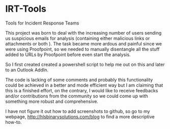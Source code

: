 # IRT-Tools
Tools for Incident Response Teams

This project was born to deal with the increasing number of users sending us suspicious emails for analysis (containing either malicious links or attachments or both ). The task became more ardous and painful since we were using Proofpoint, so we needed to manually disentangle all the stuff added to URLs by Proofpoint before even start the analysis.

So I first created created a powershell script to help me out on this and later to an Outlook AddIn.

The code is lacking of some comments and probably this functionality could be achieved in a better and mode efficient way but I am claiming that this is a finished effort, on the contrary, I would like to receive feedbacks and/or contributions from the community so we could come up with something more robust and comprehensive.

I have not figure it out how to add screenshots to github, so go to my webpage, http://hlsbinarysolutions.com/blog to find a more descriptive how-to.
